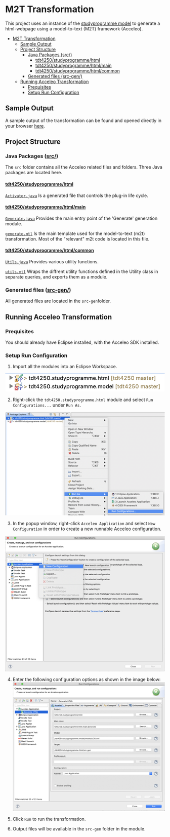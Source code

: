 # M2T Transformation

This project uses an instance of the [studyprogramme model](../../assignment-1/tdt4250.studyprogramme.model/README.md) to generate a html-webpage using a model-to-text (M2T) framework (Acceleo).

- [M2T Transformation](#m2t-transformation)
  - [Sample Output](#sample-output)
  - [Project Structure](#project-structure)
    - [Java Packages (src/)](#java-packages-src)
      - [tdt4250/studyprogramme/html](#tdt4250studyprogrammehtml)
      - [tdt4250/studyprogramme/html/main](#tdt4250studyprogrammehtmlmain)
      - [tdt4250/studyprogramme/html/common](#tdt4250studyprogrammehtmlcommon)
    - [Generated files (src-gen/)](#generated-files-src-gen)
  - [Running Acceleo Transformation](#running-acceleo-transformation)
    - [Prequisites](#prequisites)
    - [Setup Run Configuration](#setup-run-configuration)

## Sample Output

A sample output of the transformation can be found and opened directly in your browser [here](https://andstor.github.io/tdt4250/programmes.html).

## Project Structure

### Java Packages ([src/](src/))

The `src` folder contains all the Acceleo related files and folders. Three Java packages are located here.

#### [tdt4250/studyprogramme/html](src/tdt4250/studyprogramme/html/)

[`Activator.java`](src/tdt4250/studyprogramme/html/Activator.java) Is a generated file that controls the plug-in life cycle.

#### [tdt4250/studyprogramme/html/main](src/tdt4250/studyprogramme/html/main/)
[`Generate.java`](src/tdt4250/studyprogramme/html/main/Generate.java)  Provides the main entry point of the 'Generate' generation module.

[`generate.mtl`](src/tdt4250/studyprogramme/html/main/generate.mtl) Is the main template used for the model-to-text (m2t) transformation. Most of the "relevant" m2t code is located in this file.

#### [tdt4250/studyprogramme/html/common](src/tdt4250/studyprogramme/html/common/)

[`Utils.java`](src/tdt4250/studyprogramme/html/common/Utils.java) Provides various utility functions.

[`utils.mtl`](src/tdt4250/studyprogramme/html/main/generate.mtl) Wraps the diffrent utility functions defined in the Utility class in separate queries, and exports them as a module.

### Generated files ([src-gen/](src-gen/))
All generated files are located in the `src-gen`folder.

## Running Acceleo Transformation

### Prequisites
You should already have Eclipse installed, with the Acceleo SDK installed.

### Setup Run Configuration

1. Import all the modules into an Eclipse Workspace.

![Eclipse workspace](assets/import-projects.png)

2. Right-click the `tdt4250.studyprogramme.html` module and select `Run Configurations...` under `Run As`.

![Run Configurations](assets/right-click-run-configuration.png)

3. In the popup window, right-click `Acceleo Application` and select `New Configuration`  in order to create a new runnable Acceleo configuration.

![Acceleo Runner](assets/right-click-acceleo-application.png)

4. Enter the following configuration options as shown in the image below:
![Acceleo Run Options](assets/acceleo-run-configuration.png)

5. Click `Run` to run the transformation.

6. Output files will be available in the `src-gen` folder in the module.
